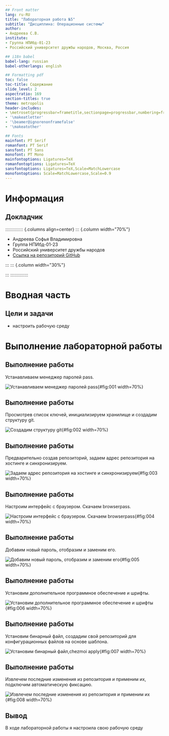 ```yaml
---
## Front matter
lang: ru-RU
title: "Лабораторная работа №5"
subtitle: "Дисциплина: Операционные системы"
author:
- Андреева С.В.
institute:
- Группа НПИбд-01-23
- Российский университет дружбы народов, Москва, Россия

## i18n babel
babel-lang: russian
babel-otherlangs: english

## Formatting pdf
toc: false
toc-title: Содержание
slide_level: 2
aspectratio: 169
section-titles: true
theme: metropolis
header-includes:
- \metroset{progressbar=frametitle,sectionpage=progressbar,numbering=fraction}
- '\makeatletter'
- '\beamer@ignorenonframefalse'
- '\makeatother'

## Fonts
mainfont: PT Serif
romanfont: PT Serif
sansfont: PT Sans
monofont: PT Mono
mainfontoptions: Ligatures=TeX
romanfontoptions: Ligatures=TeX
sansfontoptions: Ligatures=TeX,Scale=MatchLowercase
monofontoptions: Scale=MatchLowercase,Scale=0.9
---
```


# Информация

## Докладчик

:::::::::::::: {.columns align=center}
::: {.column width="70%"}

* Андреева Софья Владимировна
* Группа НПИбд-01-23
* Российский университет дружбы народов
* [Ссылка на репозиторий GitHub](https://github.com/svandreeva/study_2023-2024_os-intro.git)

:::
::: {.column width="30%"}

:::
::::::::::::::

# Вводная часть

## Цели и задачи

- настроить рабочую среду

# Выполнение лабораторной работы

## Выполнение работы

Устанавливаем менеджер паролей pass.

![Устанавливаем менеджер паролей pass](image/1.jpg){#fig:001 width=70%}

## Выполнение работы

Просмотрев список ключей, инициализируем хранилище и создадим структуру git.

![Cоздадим структуру git](image/2.jpg){#fig:002 width=70%}

## Выполнение работы

Предварительно создав репозиторий, задаем адрес репозитория на хостинге и синхронизируем.

![3адаем адрес репозитория на хостинге и синхронизируем](image/3.jpg){#fig:003 width=70%}

## Выполнение работы

Настроим интерфейс с браузером. Скачаем browserpass.

![Настроим интерфейс с браузером. Скачаем browserpass ](image/4.jpg){#fig:004 width=70%}

## Выполнение работы

Добавим новый пароль, отобразим и заменим его.

![Добавим новый пароль, отобразим и заменим его](image/5.jpg){#fig:005 width=70%}

## Выполнение работы

Установим дополнительное программное обеспечение и шрифты.

![Установим дополнительное программное обеспечение и шрифты](image/6.jpg){#fig:006 width=70%}

## Выполнение работы

Установим бинарный файл, создадим свой репозиторий для конфигурационных файлов на основе шаблона.

![Установим бинарный файл,chezmoi apply](image/7.jpg){#fig:007 width=70%}

## Выполнение работы

Извлечем последние изменения из репозитория и применим их, подключим автоматическую фиксацию.

![Извлечем последние изменения из репозитория и применим их](image/8.jpg){#fig:008 width=70%}

## Вывод

B ходе лабораторной работы я настроила свою рабочую среду
